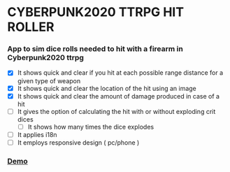 # CYBERPUNK2020 TTRPG HIT ROLLER

### App to sim dice rolls needed to hit with a firearm in Cyberpunk2020 ttrpg

- [x] It shows quick and clear if you hit at each possible range distance for a given type of weapon
- [x] It shows quick and clear the location of the hit using an image
- [x] It shows quick and clear the amount of damage produced in case of a hit
- [ ] It gives the option of calculating the hit with or without exploding crit dices
  - [ ] It shows how many times the dice explodes
- [ ] It applies i18n
- [ ] It employs responsive design ( pc/phone )

### [Demo](https://jaumevibu.github.io/cyberpunk2020-hit-roller/)
